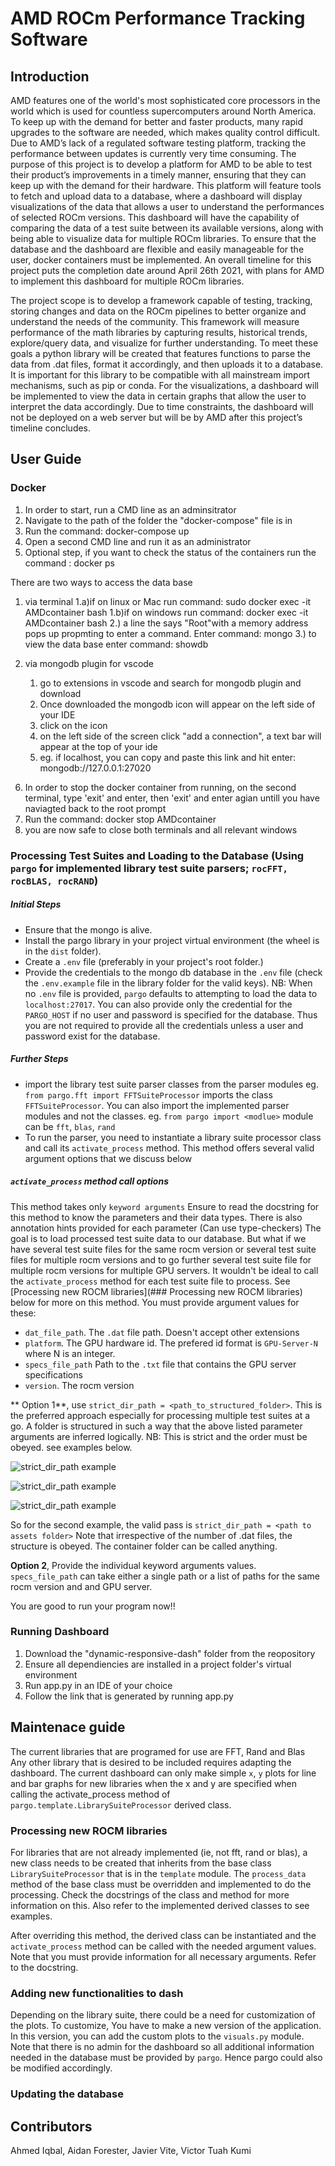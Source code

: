 # AMD ROCm Performance Tracking Software 



## Introduction

AMD features one of the world's most sophisticated core processors in the world which is used for countless supercomputers around North America.  To keep up with the demand for better and faster products, many rapid upgrades to the software are needed, which makes quality control difficult.  Due to AMD’s lack of a regulated software testing platform, tracking the performance between updates is currently very time consuming.  The purpose of this project is to develop a platform for AMD to be able to test their product’s improvements in a timely manner, ensuring that they can keep up with the demand for their hardware.  This platform will feature tools to fetch and upload data to a database, where a dashboard will display visualizations of the data that allows a user to understand the performances of selected ROCm versions. This dashboard will have the capability of comparing the data of a test suite between its available versions, along with being able to visualize data for multiple ROCm libraries. To ensure that the database and the dashboard are flexible and easily manageable for the user, docker containers must be implemented. An overall timeline for this project puts the completion date around April 26th 2021, with plans for AMD to implement this dashboard for multiple ROCm libraries.

The project scope is to develop a framework capable of testing, tracking, storing changes and data on the ROCm pipelines to better organize and understand the needs of the community. This framework will measure performance of the math libraries by capturing results, historical trends, explore/query data, and visualize for further understanding. To meet these goals a python library will be created that features functions to parse the data from .dat files, format it accordingly, and then uploads it to a database.  It is important for this library to be compatible with all mainstream import mechanisms, such as pip or conda.  For the visualizations, a dashboard will be implemented to view the data in certain graphs that allow the user to interpret the data accordingly.  Due to time constraints, the dashboard will not be deployed on a web server but will be by AMD after this project’s timeline concludes.


## User Guide

### Docker

1. In order to start, run a CMD line as an adminsitrator
2. Navigate to the path of the folder the "docker-compose" file is in
3. Run the command: docker-compose up
4. Open a second CMD line and run it as an administrator
5. Optional step, if you want to check the status of the containers run the command : docker ps

There are two ways to access the data base
1) via terminal
	1.a)if on linux or Mac run command: sudo docker exec -it AMDcontainer bash
	1.b)if on windows run command: docker exec -it AMDcontainer bash
	2.) a line the says "Root"with a memory address pops up propmting to enter a command.
		Enter command: mongo
	3.) to view the data base enter command: showdb

2) via mongodb plugin for vscode
	1) go to extensions in vscode and search for mongodb plugin and download
	2) Once downloaded the mongodb icon will appear on the left side of your IDE
	3) click on the icon
	4) on the left side of the screen click "add a connection", a text bar will appear at the top of your ide
	5) eg. if localhost, you can copy and paste this link and hit enter: mongodb://127.0.0.1:27020

6. In order to stop the docker container from running, on the second terminal, type 'exit' and enter, then 'exit' and enter agian untill
	you have naviagted back to the root prompt
7. Run the command: docker stop AMDcontainer
8. you are now safe to close both terminals and all relevant windows


### Processing Test Suites and Loading to the Database (Using `pargo` for implemented library test suite parsers; `rocFFT, rocBLAS, rocRAND`)
##### Initial Steps
- Ensure that the mongo is alive.
- Install the pargo library in your project virtual environment (the wheel is in the `dist` folder).
- Create a `.env` file (preferably in your project's root folder.)
- Provide the credentials to the mongo db database in the `.env` file (check the `.env.example` file in the library folder for the valid keys). NB: When no `.env` file is provided, `pargo` defaults to attempting to load the data to `localhost:27017`. You can also provide only the credential for the `PARGO_HOST` if no user and password is specified for the database. Thus you are not required to provide all the credentials unless a user and password exist for the database.

##### Further Steps
- import the library test suite parser classes from the parser modules  eg. `from pargo.fft import FFTSuiteProcessor` imports the class `FFTSuiteProcessor`. You can also import the implemented parser modules and not the classes. eg. `from pargo import <modlue>` module can be `fft`, `blas`, `rand`
- To run the parser, you need to instantiate a library suite processor class and call its `activate_process` method. This method offers several valid argument options that we discuss below

##### `activate_process` method call options
This method takes only `keyword arguments`
Ensure to read the docstring for this method to know the parameters and their data types. There is also annotation hints provided for each parameter (Can use type-checkers)
The goal is to load processed test suite data to our database. But what if we have several test suite files for the same rocm version or several test suite files for multiple rocm versions and to go further several test suite file for multiple rocm versions for multiple GPU servers. It wouldn't be ideal to call the `activate_process` method for each test suite file to process. See [Processing new ROCM libraries](### Processing new ROCM libraries) below for more on this method. You must provide argument values for these:
- `dat_file_path`. The `.dat` file path. Doesn't accept other extensions
- `platform`. The GPU hardware id. The prefered id format is `GPU-Server-N` where N is an integer. 
- `specs_file_path` Path to the `.txt` file that contains the GPU server specifications
- `version`. The rocm version

** Option 1**, use `strict_dir_path = <path_to_structured_folder>`. This is the preferred approach especially for processing multiple test suites at a go. A folder is structured in such a way that the above listed parameter arguments are inferred logically. NB: This is strict and the order must be obeyed. see examples below.

![strict_dir_path example](Tree3.png)

![strict_dir_path example](Tree.png)

![strict_dir_path example](Tree2.png)

So for the second example, the valid pass is `strict_dir_path = <path to assets folder>`
Note that irrespective of the number of .dat files, the structure is obeyed. The container folder can be called anything.

**Option 2**, Provide the individual keyword arguments values. `specs_file_path` can take either a single path or a list of paths for the same rocm version and and GPU server.

You are good to run your program now!!


### Running Dashboard

1) Download the "dynamic-responsive-dash" folder from the reopository
2) Ensure all dependiencies are installed in a project folder's virtual environment
3) Run app.py in an IDE of your choice
4) Follow the link that is generated by running app.py


## Maintenace guide

The current libraries that are programed for use are FFT, Rand and Blas  
Any other library that is desired to be included requires adapting the dashboard. The current dashboard can only make simple `x`, `y` plots for line and bar graphs for new libraries when the x and y are specified when calling the activate_process method of `pargo.template.LibrarySuiteProcessor` derived class.

### Processing new ROCM libraries
For libraries that are not already implemented (ie, not fft, rand or blas), a new class needs to be created that inherits from the base class `LibrarySuiteProcessor` that is in the `template` module.  The `process_data` method of the base class must be overridden and implemented to do the processing. Check the docstrings of the class and method for more information on this. Also refer to the implemented derived classes to see examples.

After overriding this method, the derived class can be instantiated and the `activate_process` method can be called with the needed argument values. Note that you must provide information for all necessary arguments. Refer to the docstring.


### Adding new functionalities to dash
Depending on the library suite, there could be a need for customization of the plots. To customize, You have to make a new version of the application. In this version, you can add the custom plots to the `visuals.py` module. Note that there is no admin for the dashboard so all additional information needed in the database must be provided by `pargo`. Hence pargo could also be modified accordingly.

### Updating the database



## Contributors

Ahmed Iqbal, Aidan Forester, Javier Vite, Victor Tuah Kumi
